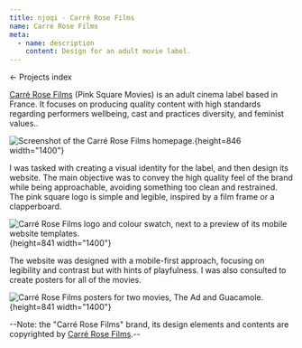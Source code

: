 ```yaml
---
title: njoqi · Carré Rose Films
name: Carré Rose Films
meta:
  - name: description
    content: Design for an adult movie label.
---
```


<p>
  <router-link to="/">
    ← Projects index
  </router-link>
</p>

<article-header v-bind="frontmatter" />

[Carré Rose Films](https://carrerosefilms.com/en/) (Pink Square Movies) is an adult cinema label based in France. It focuses on producing quality content with high standards regarding performers wellbeing, cast and practices diversity, and feminist values..

![Screenshot of the Carré Rose Films homepage.](/assets/images/projects/carre-rose.jpg){height=846 width="1400"}

I was tasked with creating a visual identity for the label, and then design its website. The main objective was to convey the high quality feel of the brand while being approachable, avoiding something too clean and restrained. The pink square logo is simple and legible, inspired by a film frame or a clapperboard.

![Carré Rose Films logo and colour swatch, next to a preview of its mobile website templates.](/assets/images/projects/carre-rose-2.jpg){height=841 width="1400"}

The website was designed with a mobile-first approach, focusing on legibility and contrast but with hints of playfulness. I was also consulted to create posters for all of the movies.

![Carré Rose Films posters for two movies, The Ad and Guacamole.](/assets/images/projects/carre-rose-3.jpg){height=841 width="1400"}

--Note: the "Carré Rose Films" brand, its design elements and contents are copyrighted by [Carré Rose Films](https://carrerosefilms.com/en/).--

<script setup>
  import ArticleHeader from '../../components/article-header.vue'
</script>